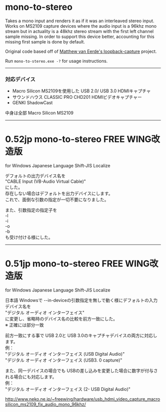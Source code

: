 # mono-to-stereo

Takes a mono input and renders it as if it was an interleaved stereo input. Works on MS2109 capture
devices where the audio input is a 96khz mono stream but in actuality is a 48khz stereo stream with
the first left channel sample missing. In order to support this device better, accounting for this
missing first sample is done by default.

Original code based off of [Matthew van Eerde's loopback-capture](https://github.com/mvaneerde/blog/tree/master/loopback-capture)
project.

Run `mono-to-stereo.exe -?` for usage instructions.

---
### 対応デバイス
* Macro Silicon MS2109を使用した USB 2.0/ USB 3.0 HDMIキャプチャ
* サウンドハウス CLASSIC PRO CHD201 HDMIビデオキャプチャー
* GENKI ShadowCast

中身は全部 Macro Silicon MS2109

---
# 0.52jp mono-to-stereo FREE WING改造版
for Windows Japanese Language Shift-JIS Localize  
  
デフォルトの出力デバイス名を  
"CABLE Input (VB-Audio Virtual Cable)"  
にした。  
存在しない場合はデフォルトを出力デバイスにします。  
これで、面倒な引数の指定が一切不要になりました。  

また、引数指定の指定子を  
-l  
-i  
-o  
-b  
も受け付ける様にした。  
  
---
# 0.51jp mono-to-stereo FREE WING改造版
for Windows Japanese Language Shift-JIS Localize  
  
日本語 Windowsで --in-deviceの引数指定を無しで動く様にデフォルトの入力デバイス名を  
"デジタル オーディオ インターフェイス"  
に変更し、省略時のデバイス名の比較を前方一致にした。  
※ 正確には部分一致  

前方一致にする事で USB 2.0と USB 3.0のキャプチャデバイスの両方に対応します。  
例：  
"デジタル オーディオ インターフェイス (USB Digital Audio)"  
"デジタル オーディオ インターフェイス (USB3. 0 capture)"  

また、同一デバイスの場合でも USBの差し込みを変更した場合に数字が付与される場合にも対応します。  
例：  
"デジタル オーディオ インターフェイス (2- USB Digital Audio)"  

http://www.neko.ne.jp/~freewing/hardware/usb_hdmi_video_capture_macrosilicon_ms2109_fix_audio_mono_96khz/  

